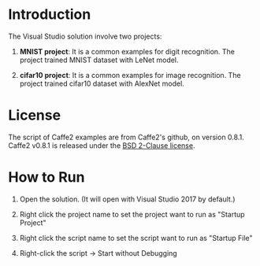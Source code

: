 # Introduction

The Visual Studio solution involve two projects:

1. **MNIST project**: It is a common examples for digit recognition. The project trained MNIST dataset with LeNet model.

2. **cifar10 project**: It is a common examples for image recognition. The project trained cifar10 dataset with AlexNet model.


# License

The script of Caffe2 examples are from Caffe2's github, on version 0.8.1. 
Caffe2 v0.8.1 is released under the [BSD 2-Clause license](https://github.com/caffe2/caffe2/tree/v0.8.1).

# How to Run

1. Open the solution. (It will open with Visual Studio 2017 by default.)

2. Right click the project name to set the project want to run as "Startup Project"

3. Right click the script name to set the script want to run as "Startup File"

4. Right-click the script -> Start without Debugging



